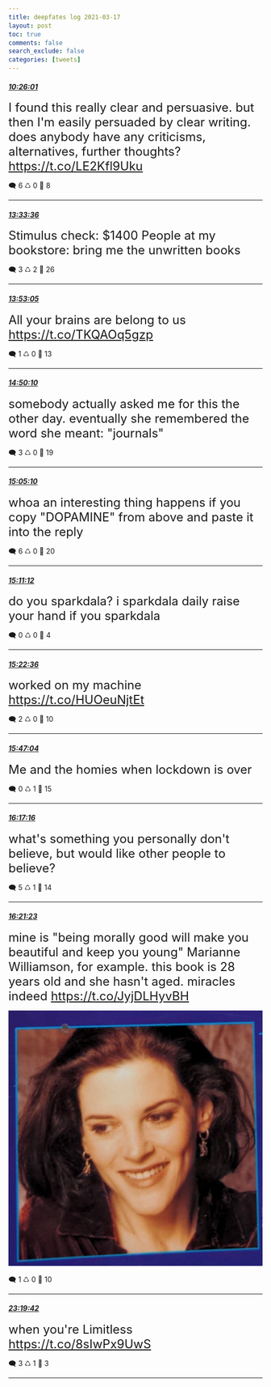 ```yaml
---
title: deepfates log 2021-03-17
layout: post
toc: true
comments: false
search_exclude: false
categories: [tweets]
---
```



#### <a href = "https://twitter.com/deepfates/status/1372222701746626561">*10:26:01*</a>

<font size="5">I found this really clear and persuasive. but then I'm easily persuaded by clear writing. does anybody have any criticisms, alternatives, further thoughts?  https://t.co/LE2Kfl9Uku</font>



🗨️ 6 ♺ 0 🤍  8   

---
    
#### <a href = "https://twitter.com/deepfates/status/1372269907967057921">*13:33:36*</a>

<font size="5">Stimulus check: $1400  People at my bookstore: bring me the unwritten books</font>



🗨️ 3 ♺ 2 🤍  26   

---
    
#### <a href = "https://twitter.com/deepfates/status/1372274814048555008">*13:53:05*</a>

<font size="5">All your brains are belong to us   https://t.co/TKQAOq5gzp</font>



🗨️ 1 ♺ 0 🤍  13   

---
    
#### <a href = "https://twitter.com/deepfates/status/1372289179099357184">*14:50:10*</a>

<font size="5">somebody actually asked me for this the other day. eventually she remembered the word she meant: "journals"</font>



🗨️ 3 ♺ 0 🤍  19   

---
    
#### <a href = "https://twitter.com/deepfates/status/1372292953771708418">*15:05:10*</a>

<font size="5">whoa an interesting thing happens if you copy "DOPAMINE" from above and paste it into the reply</font>



🗨️ 6 ♺ 0 🤍  20   

---
    
#### <a href = "https://twitter.com/deepfates/status/1372294471463833600">*15:11:12*</a>

<font size="5">do you sparkdala? i sparkdala daily  raise your hand if you sparkdala</font>



🗨️ 0 ♺ 0 🤍  4   

---
    
#### <a href = "https://twitter.com/deepfates/status/1372297339122065411">*15:22:36*</a>

<font size="5">worked on my machine  https://t.co/HUOeuNjtEt</font>



🗨️ 2 ♺ 0 🤍  10   

---
    
#### <a href = "https://twitter.com/deepfates/status/1372303498352623616">*15:47:04*</a>

<font size="5">Me and the homies when lockdown is over</font>



🗨️ 0 ♺ 1 🤍  15   

---
    
#### <a href = "https://twitter.com/deepfates/status/1372311095025627138">*16:17:16*</a>

<font size="5">what's something you personally don't believe, but would like other people to believe?</font>



🗨️ 5 ♺ 1 🤍  14   

---
    
#### <a href = "https://twitter.com/deepfates/status/1372312134919458817">*16:21:23*</a>

<font size="5">mine is "being morally good will make you beautiful and keep you young"   Marianne Williamson, for example. this book is 28 years old and she hasn't aged. miracles indeed  https://t.co/JyjDLHyvBH</font>

![image from twitter](/images/from_twitter/EwtunSnUUAEugr6.jpg)


🗨️ 1 ♺ 0 🤍  10   

---
    
#### <a href = "https://twitter.com/deepfates/status/1372417407940059137">*23:19:42*</a>

<font size="5">when you're Limitless   https://t.co/8sIwPx9UwS</font>



🗨️ 3 ♺ 1 🤍  3   

---
    
            

